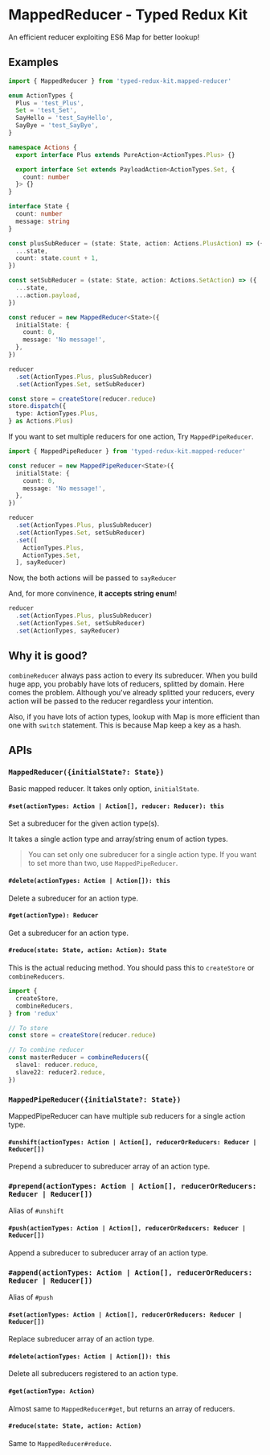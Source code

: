 # MappedReducer - Typed Redux Kit

An efficient reducer exploiting ES6 Map for better lookup!

## Examples

```ts
import { MappedReducer } from 'typed-redux-kit.mapped-reducer'

enum ActionTypes {
  Plus = 'test_Plus',
  Set = 'test_Set',
  SayHello = 'test_SayHello',
  SayBye = 'test_SayBye',
}

namespace Actions {
  export interface Plus extends PureAction<ActionTypes.Plus> {}

  export interface Set extends PayloadAction<ActionTypes.Set, {
    count: number
  }> {}
}

interface State {
  count: number
  message: string
}

const plusSubReducer = (state: State, action: Actions.PlusAction) => ({
  ...state,
  count: state.count + 1,
})

const setSubReducer = (state: State, action: Actions.SetAction) => ({
  ...state,
  ...action.payload,
})

const reducer = new MappedReducer<State>({
  initialState: {
    count: 0,
    message: 'No message!',
  },
})

reducer
  .set(ActionTypes.Plus, plusSubReducer)
  .set(ActionTypes.Set, setSubReducer)

const store = createStore(reducer.reduce)
store.dispatch({
  type: ActionTypes.Plus,
} as Actions.Plus)
```

If you want to set multiple reducers for one action, Try `MappedPipeReducer`.

```ts
import { MappedPipeReducer } from 'typed-redux-kit.mapped-reducer'

const reducer = new MappedPipeReducer<State>({
  initialState: {
    count: 0,
    message: 'No message!',
  },
})

reducer
  .set(ActionTypes.Plus, plusSubReducer)
  .set(ActionTypes.Set, setSubReducer)
  .set([
    ActionTypes.Plus,
    ActionTypes.Set,
  ], sayReducer)
```

Now, the both actions will be passed to `sayReducer`

And, for more convinence, **it accepts string enum**!

```ts
reducer
  .set(ActionTypes.Plus, plusSubReducer)
  .set(ActionTypes.Set, setSubReducer)
  .set(ActionTypes, sayReducer)
```

## Why it is good?

`combineReducer` always pass action to every its subreducer. When you build huge app, you probably have lots of reducers, splitted by domain. Here comes the problem. Although you've already splitted your reducers, every action will be passed to the reducer regardless your intention.

Also, if you have lots of action types, lookup with Map is more efficient than one with `switch` statement. This is because Map keep a key as a hash.

## APIs

### `MappedReducer({initialState?: State})`

Basic mapped reducer. It takes only option, `initialState`.

#### `#set(actionTypes: Action | Action[], reducer: Reducer): this`

Set a subreducer for the given action type(s).

It takes a single action type and array/string enum of action types.

> You can set only one subreducer for a single action type. If you want to set more than two, use `MappedPipeReducer`.

#### `#delete(actionTypes: Action | Action[]): this`

Delete a subreducer for an action type.

#### `#get(actionType): Reducer`

Get a subreducer for an action type.

#### `#reduce(state: State, action: Action): State`

This is the actual reducing method. You should pass this to `createStore` or `combineReducers`.

```ts
import {
  createStore,
  combineReducers,
} from 'redux'

// To store
const store = createStore(reducer.reduce)

// To combine reducer
const masterReducer = combineReducers({
  slave1: reducer.reduce,
  slave22: reducer2.reduce,
})
```

### `MappedPipeReducer({initialState?: State})`

MappedPipeReducer can have multiple sub reducers for a single action type.

#### `#unshift(actionTypes: Action | Action[], reducerOrReducers: Reducer | Reducer[])`

Prepend a subreducer to subreducer array of an action type.

### `#prepend(actionTypes: Action | Action[], reducerOrReducers: Reducer | Reducer[])`

Alias of `#unshift`

#### `#push(actionTypes: Action | Action[], reducerOrReducers: Reducer | Reducer[])`

Append a subreducer to subreducer array of an action type.

### `#append(actionTypes: Action | Action[], reducerOrReducers: Reducer | Reducer[])`

Alias of `#push`

#### `#set(actionTypes: Action | Action[], reducerOrReducers: Reducer | Reducer[])`

Replace subreducer array of an action type.

#### `#delete(actionTypes: Action | Action[]): this`

Delete all subreducers registered to an action type.

#### `#get(actionType: Action)`

Almost same to `MappedReducer#get`, but returns an array of reducers.

#### `#reduce(state: State, action: Action)`

Same to `MappedReducer#reduce`.
